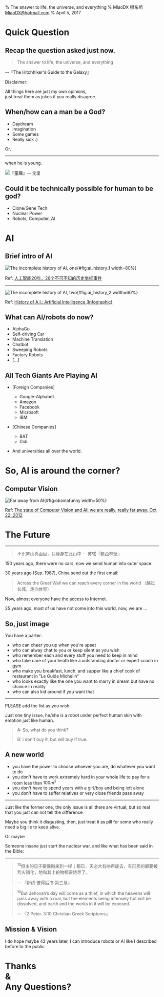 % The answer to life, the universe, and everything
% MiaoDX 缪东旭 MiaoDX@hotmail.com
% April 5, 2017

# Quick Question

## Recap the question asked just now.

>The answer to life, the universe, and everything
>
--『The Hitchhiker's Guide to the Galaxy』

Disclaimer: 

All things here are just my own opinions, <br>just treat them as jokes if you really disagree.

## When/how can a man be a God?

* Daydream
* Imagination
* Some games
* Really sick :)

Or, 

---

when he is young.

![『童趣』-- 沈复](pics/child.jpg)

## Could it be technically possible for human to be god?

* Clone/Gene Tech
* Nuclear Power
* Robots, Computer, AI


# AI

## Brief intro of AI

![The incomplete history of AI, one](pics/ai_history_1.jpg){#fig:ai_history_1 width=80%}

Ref: [人工智能20年，26个不可不知的历史坐标事件](http://iyiou.baijia.baidu.com/article/687979)

---

![The incomplete history of AI, two](pics/ai_history_2.jpg){#fig:ai_history_2 width=60%}

Ref: [History of A.I.: Artificial Intelligence (Infographic)](http://www.livescience.com/47544-history-of-a-i-artificial-intelligence-infographic.html)

## What can AI/robots do now?

* AlphaGo
* Self-driving Car
* Machine Translation
* Chatbot
* Sweeping Robots
* Factory Robots
* [...]

## All Tech Giants Are Playing AI

* [Foreign Companies]
    - Google-Alphabet
    - Amazon
    - Facebook
    - Microsoft
    - IBM

* [Chinese Companies]
    - BAT
    - Didi

* And universities all over the world.

# So, AI is around the corner?

## Computer Vision

![Far away from AI](pics/obamafunny.jpg){#fig:obamafunny width=50%}

Ref: [The state of Computer Vision and AI: we are really, really far away. Oct 22, 2012](https://karpathy.github.io/2012/10/22/state-of-computer-vision/)


# The Future

---

>不识庐山真面目，只缘身在此山中
> -- 苏轼『题西林壁』

150 years ago, there were no cars, now we send human into outer space.

30 years ago (Sep. 1987), China send out the first email:

>Across the Great Wall we can reach every corner in the world
>（越过长城，走向世界）

Now, almost everyone have the access to Internet.

25 years ago, most of us have not come into this world, now, we are ... 

## So, just image

You have a parter:

* who can cheer you up when you're upset
* who can alway chat to you or keep silent as you wish
* who remember each and every stuff you need to keep in mind
* who take care of your heath like a outstanding doctor or expert coach in gym
* who make you breakfast, lunch, and supper like a chief cook of restaurant in "Le Guide Michelin"
* who looks exactly like the one you want to marry in dream but have no chance in reality
* who can also kid around if you want that

---

PLEASE add the list as you wish.

Just one tiny issue, he/she is a robot under perfect human skin with emotion just like human.

>A: So, what do you think?
>
>B: I don't buy it, but will buy if true.


## A new world

* you have the power to choose whoever you are, do whatever you want to do
* you don't have to work extremely hard in your whole life to pay for a room less than $100m^2$
* you don't have to spend years with a girl/boy and being left alone
* you don't have to suffer relatives or very close friends pass away

---

Just like the former one, the only issue is all there are virtual, but so real that you just can not tell the difference.

Maybe you think it disgusting, then, just treat it as pill for some who really need a big lie to keep alive.


Or maybe

Someone insane just start the nuclear war, and like what has been said in the Bible:

---

>${}^{10}$但主的日子要像贼来到一样；那日，天必大有响声废去，有形质的都要被烈火销化，地和其上的物都要烧尽了。
>
> -- 『新约·彼得后书·第三章』


>${}^{10}$But Jehovah’s day will come as a thief, in which the heavens will pass away with a roar, but the elements being intensely hot will be dissolved, and earth and the works in it will be exposed.
>
> -- 『2 Peter. 3:10 Christian Greek Scriptures』

## Mission & Vision

I do hope maybe 42 years later, I can introduce robots or AI like I described before to the public.


# Thanks <br>&<br> Any Questions?